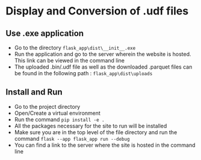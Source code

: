 # Display and Conversion of .udf files 

## Use .exe application
- Go to the directory ```flask_app\dist\__init__.exe```
- Run the application and go to the server wherein the website is hosted. This link can be viewed in the command line 
- The uploaded .bin/.udf file as well as the downloaded .parquet files can be found in the following path : ```flask_app\dist\uploads```

## Install and Run 
- Go to the project directory 
- Open/Create a virtual environment 
- Run the command ``` pip install -e . ```
- All the packages necessary for the site to run will be installed 
- Make sure you are in the top level of the file directory and run the command ``` flask --app flask_app run --debug ```
- You can find a link to the server where the site is hosted in the command line
